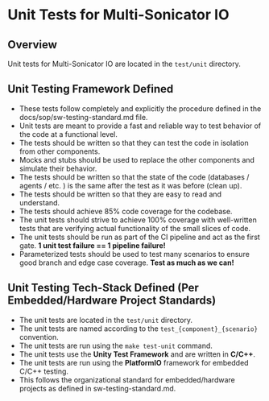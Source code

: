 # Unit Tests for Multi-Sonicator IO

## Overview

Unit tests for Multi-Sonicator IO are located in the `test/unit` directory.

## Unit Testing Framework Defined

- These tests follow completely and explicitly the procedure defined in the docs/sop/sw-testing-standard.md file.
- Unit tests are meant to provide a fast and reliable way to test behavior of the code at a functional level.
- The tests should be written so that they can test the code in isolation from other components.
- Mocks and stubs should be used to replace the other components and simulate their behavior.
- The tests should be written so that the state of the code (databases / agents / etc. ) is the same after the test as it was before (clean up).
- The tests should be written so that they are easy to read and understand.
- The tests should achieve 85% code coverage for the codebase.  
- The unit tests should strive to achieve 100% coverage with well-written tests that are verifying actual functionality of the small slices of code.
- The unit tests should be run as part of the CI pipeline and act as the first gate. **1 unit test failure == 1 pipeline failure!**
- Parameterized tests should be used to test many scenarios to ensure good branch and edge case coverage.  **Test as much as we can!**

## Unit Testing Tech-Stack Defined (Per Embedded/Hardware Project Standards)

- The unit tests are located in the `test/unit` directory.
- The unit tests are named according to the `test_{component}_{scenario}` convention.
- The unit tests are run using the `make test-unit` command.
- The unit tests use the **Unity Test Framework** and are written in **C/C++**.
- The unit tests are run using the **PlatformIO** framework for embedded C/C++ testing.
- This follows the organizational standard for embedded/hardware projects as defined in sw-testing-standard.md.

